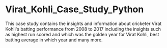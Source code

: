 # Virat_Kohli_Case_Study_Python
This case study contains the insights and information about cricketer Virat Kohli's batting performance from 2008 to 2017 including the insights such as highest run scored and which was the golden year for Virat Kohli, best batting average in which year and many more.

